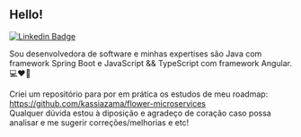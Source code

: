 ## Hello! 
[![Linkedin Badge](https://img.shields.io/badge/-LinkedIn-blue?style=flat-square&logo=Linkedin&logoColor=white&link=https://www.linkedin.com/in/kassiazama/)](https://www.linkedin.com/in/kassiazama/)

Sou desenvolvedora de software e minhas expertises são Java com framework Spring Boot e JavaScript && TypeScript com framework Angular. 💻❤️🌹

Criei um repositório para por em prática os estudos de meu roadmap: https://github.com/kassiazama/flower-microservices <br>
Qualquer dúvida estou à diposição e agradeço de coração caso possa analisar e me sugerir correções/melhorias e etc!


  
